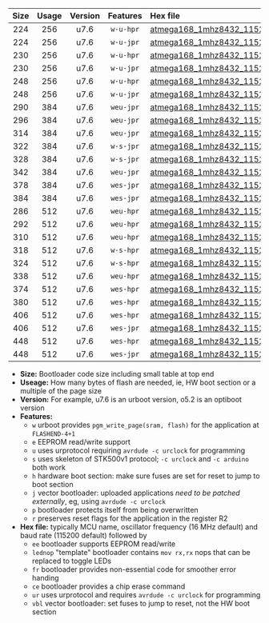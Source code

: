 |Size|Usage|Version|Features|Hex file|
|:-:|:-:|:-:|:-:|:--|
|224|256|u7.6|`w-u-hpr`|[atmega168_1mhz8432_115200bps_ur.hex](https://raw.githubusercontent.com/stefanrueger/urboot/main/atmega168_1mhz8432_115200bps_ur.hex)|
|224|256|u7.6|`w-u-jpr`|[atmega168_1mhz8432_115200bps_ur_vbl.hex](https://raw.githubusercontent.com/stefanrueger/urboot/main/atmega168_1mhz8432_115200bps_ur_vbl.hex)|
|230|256|u7.6|`w-u-hpr`|[atmega168_1mhz8432_115200bps_lednop_ur.hex](https://raw.githubusercontent.com/stefanrueger/urboot/main/atmega168_1mhz8432_115200bps_lednop_ur.hex)|
|230|256|u7.6|`w-u-jpr`|[atmega168_1mhz8432_115200bps_lednop_ur_vbl.hex](https://raw.githubusercontent.com/stefanrueger/urboot/main/atmega168_1mhz8432_115200bps_lednop_ur_vbl.hex)|
|248|256|u7.6|`w-u-hpr`|[atmega168_1mhz8432_115200bps_lednop_fr_ur.hex](https://raw.githubusercontent.com/stefanrueger/urboot/main/atmega168_1mhz8432_115200bps_lednop_fr_ur.hex)|
|248|256|u7.6|`w-u-jpr`|[atmega168_1mhz8432_115200bps_lednop_fr_ur_vbl.hex](https://raw.githubusercontent.com/stefanrueger/urboot/main/atmega168_1mhz8432_115200bps_lednop_fr_ur_vbl.hex)|
|290|384|u7.6|`weu-jpr`|[atmega168_1mhz8432_115200bps_ee_ur_vbl.hex](https://raw.githubusercontent.com/stefanrueger/urboot/main/atmega168_1mhz8432_115200bps_ee_ur_vbl.hex)|
|296|384|u7.6|`weu-jpr`|[atmega168_1mhz8432_115200bps_ee_lednop_ur_vbl.hex](https://raw.githubusercontent.com/stefanrueger/urboot/main/atmega168_1mhz8432_115200bps_ee_lednop_ur_vbl.hex)|
|314|384|u7.6|`weu-jpr`|[atmega168_1mhz8432_115200bps_ee_lednop_fr_ur_vbl.hex](https://raw.githubusercontent.com/stefanrueger/urboot/main/atmega168_1mhz8432_115200bps_ee_lednop_fr_ur_vbl.hex)|
|322|384|u7.6|`w-s-jpr`|[atmega168_1mhz8432_115200bps_vbl.hex](https://raw.githubusercontent.com/stefanrueger/urboot/main/atmega168_1mhz8432_115200bps_vbl.hex)|
|328|384|u7.6|`w-s-jpr`|[atmega168_1mhz8432_115200bps_lednop_vbl.hex](https://raw.githubusercontent.com/stefanrueger/urboot/main/atmega168_1mhz8432_115200bps_lednop_vbl.hex)|
|342|384|u7.6|`weu-jpr`|[atmega168_1mhz8432_115200bps_ee_lednop_fr_ce_ur_vbl.hex](https://raw.githubusercontent.com/stefanrueger/urboot/main/atmega168_1mhz8432_115200bps_ee_lednop_fr_ce_ur_vbl.hex)|
|378|384|u7.6|`wes-jpr`|[atmega168_1mhz8432_115200bps_ee_vbl.hex](https://raw.githubusercontent.com/stefanrueger/urboot/main/atmega168_1mhz8432_115200bps_ee_vbl.hex)|
|384|384|u7.6|`wes-jpr`|[atmega168_1mhz8432_115200bps_ee_lednop_vbl.hex](https://raw.githubusercontent.com/stefanrueger/urboot/main/atmega168_1mhz8432_115200bps_ee_lednop_vbl.hex)|
|286|512|u7.6|`weu-hpr`|[atmega168_1mhz8432_115200bps_ee_ur.hex](https://raw.githubusercontent.com/stefanrueger/urboot/main/atmega168_1mhz8432_115200bps_ee_ur.hex)|
|292|512|u7.6|`weu-hpr`|[atmega168_1mhz8432_115200bps_ee_lednop_ur.hex](https://raw.githubusercontent.com/stefanrueger/urboot/main/atmega168_1mhz8432_115200bps_ee_lednop_ur.hex)|
|310|512|u7.6|`weu-hpr`|[atmega168_1mhz8432_115200bps_ee_lednop_fr_ur.hex](https://raw.githubusercontent.com/stefanrueger/urboot/main/atmega168_1mhz8432_115200bps_ee_lednop_fr_ur.hex)|
|318|512|u7.6|`w-s-hpr`|[atmega168_1mhz8432_115200bps.hex](https://raw.githubusercontent.com/stefanrueger/urboot/main/atmega168_1mhz8432_115200bps.hex)|
|324|512|u7.6|`w-s-hpr`|[atmega168_1mhz8432_115200bps_lednop.hex](https://raw.githubusercontent.com/stefanrueger/urboot/main/atmega168_1mhz8432_115200bps_lednop.hex)|
|338|512|u7.6|`weu-hpr`|[atmega168_1mhz8432_115200bps_ee_lednop_fr_ce_ur.hex](https://raw.githubusercontent.com/stefanrueger/urboot/main/atmega168_1mhz8432_115200bps_ee_lednop_fr_ce_ur.hex)|
|374|512|u7.6|`wes-hpr`|[atmega168_1mhz8432_115200bps_ee.hex](https://raw.githubusercontent.com/stefanrueger/urboot/main/atmega168_1mhz8432_115200bps_ee.hex)|
|380|512|u7.6|`wes-hpr`|[atmega168_1mhz8432_115200bps_ee_lednop.hex](https://raw.githubusercontent.com/stefanrueger/urboot/main/atmega168_1mhz8432_115200bps_ee_lednop.hex)|
|406|512|u7.6|`wes-hpr`|[atmega168_1mhz8432_115200bps_ee_lednop_fr.hex](https://raw.githubusercontent.com/stefanrueger/urboot/main/atmega168_1mhz8432_115200bps_ee_lednop_fr.hex)|
|406|512|u7.6|`wes-jpr`|[atmega168_1mhz8432_115200bps_ee_lednop_fr_vbl.hex](https://raw.githubusercontent.com/stefanrueger/urboot/main/atmega168_1mhz8432_115200bps_ee_lednop_fr_vbl.hex)|
|448|512|u7.6|`wes-hpr`|[atmega168_1mhz8432_115200bps_ee_lednop_fr_ce.hex](https://raw.githubusercontent.com/stefanrueger/urboot/main/atmega168_1mhz8432_115200bps_ee_lednop_fr_ce.hex)|
|448|512|u7.6|`wes-jpr`|[atmega168_1mhz8432_115200bps_ee_lednop_fr_ce_vbl.hex](https://raw.githubusercontent.com/stefanrueger/urboot/main/atmega168_1mhz8432_115200bps_ee_lednop_fr_ce_vbl.hex)|

- **Size:** Bootloader code size including small table at top end
- **Useage:** How many bytes of flash are needed, ie, HW boot section or a multiple of the page size
- **Version:** For example, u7.6 is an urboot version, o5.2 is an optiboot version
- **Features:**
  + `w` urboot provides `pgm_write_page(sram, flash)` for the application at `FLASHEND-4+1`
  + `e` EEPROM read/write support
  + `u` uses urprotocol requiring `avrdude -c urclock` for programming
  + `s` uses skeleton of STK500v1 protocol; `-c urclock` and `-c arduino` both work
  + `h` hardware boot section: make sure fuses are set for reset to jump to boot section
  + `j` vector bootloader: uploaded applications *need to be patched externally*, eg, using `avrdude -c urclock`
  + `p` bootloader protects itself from being overwritten
  + `r` preserves reset flags for the application in the register R2
- **Hex file:** typically MCU name, oscillator frequency (16 MHz default) and baud rate (115200 default) followed by
  + `ee` bootloader supports EEPROM read/write
  + `lednop` "template" bootloader contains `mov rx,rx` nops that can be replaced to toggle LEDs
  + `fr` bootloader provides non-essential code for smoother error handing
  + `ce` bootloader provides a chip erase command
  + `ur` uses urprotocol and requires `avrdude -c urclock` for programming
  + `vbl` vector bootloader: set fuses to jump to reset, not the HW boot section
